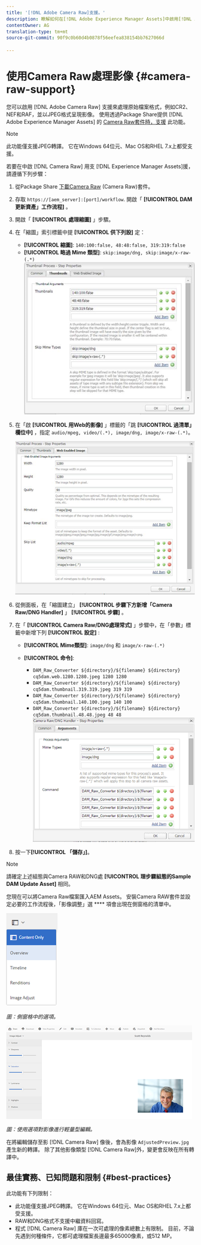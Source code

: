 ```yaml
---
title: '[!DNL Adobe Camera Raw]支援。'
description: 瞭解如何在[!DNL Adobe Experience Manager Assets]中啟用[!DNL Adobe Camera Raw]支援。
contentOwner: AG
translation-type: tm+mt
source-git-commit: 90f9c0b60d4b0878f56eefea838154bb7627066d

---
```



# 使用Camera Raw處理影像 {#camera-raw-support}

您可以啟用 [!DNL Adobe Camera Raw] 支援來處理原始檔案格式，例如CR2、NEF和RAF，並以JPEG格式呈現影像。 使用透過Package Share提供 [!DNL Adobe Experience Manager Assets] 的 [Camera Raw套件時，支援](https://www.adobeaemcloud.com/content/marketplace/marketplaceProxy.html?packagePath=/content/companies/public/adobe/packages/aem630/product/assets/aem-assets-cameraraw-pkg) 此功能。

>[!NOTE]
>
>此功能僅支援JPEG轉譯。 它在Windows 64位元、Mac OS和RHEL 7.x上都受支援。

若要在中啟 [!DNL Camera Raw] 用支 [!DNL Experience Manager Assets]援，請遵循下列步驟：

1. 從Package Share [下載Camera Raw](https://www.adobeaemcloud.com/content/marketplace/marketplaceProxy.html?packagePath=/content/companies/public/adobe/packages/aem630/product/assets/aem-assets-cameraraw-pkg) (Camera Raw)套件。
1. 存取 `https://[aem_server]:[port]/workflow`. 開啟「 **[!UICONTROL DAM更新資產」工作流程]** 。
1. 開啟「 **[!UICONTROL 處理縮圖]** 」步驟。
1. 在「縮圖」索引標籤中提 **[!UICONTROL 供下列設]** 定：

   * **[!UICONTROL 縮圖]**: `140:100:false, 48:48:false, 319:319:false`
   * **[!UICONTROL 略過 Mime 類型]**: `skip:image/dng, skip:image/x-raw-(.*)`
   ![chlimage_1-128](assets/chlimage_1-334.png)

1. 在「啟 **[!UICONTROL 用Web的影像]** 」標籤的「跳 **[!UICONTROL 過清單」欄位中]** ，指定 `audio/mpeg, video/(.*), image/dng, image/x-raw-(.*)`。

   ![chlimage_1-129](assets/chlimage_1-335.png)

1. 從側面板，在「縮圖建立」 **[!UICONTROL 步驟下方新增「Camera Raw/DNG Handler]** 」 **[!UICONTROL 步驟]** 。
1. 在「 **[!UICONTROL Camera Raw/DNG處理常式]** 」步驟中，在「參數」標籤中新增下列 **[!UICONTROL 設定]** :

   * **[!UICONTROL Mime類型]**: `image/dng` 和 `image/x-raw-(.*)`
   * **[!UICONTROL 命令]**:

      * `DAM_Raw_Converter ${directory}/${filename} ${directory} cq5dam.web.1280.1280.jpeg 1280 1280`
      * `DAM_Raw_Converter ${directory}/${filename} ${directory} cq5dam.thumbnail.319.319.jpeg 319 319`
      * `DAM_Raw_Converter ${directory}/${filename} ${directory} cq5dam.thumbnail.140.100.jpeg 140 100`
      * `DAM_Raw_Converter ${directory}/${filename} ${directory} cq5dam.thumbnail.48.48.jpeg 48 48`
   ![chlimage_1-130](assets/chlimage_1-336.png)

1. 按一下&#x200B;**[!UICONTROL 「儲存」]**。

>[!NOTE]
>
>請確定上述組態與Camera RAW和DNG處 **[!UICONTROL 理步驟組態的Sample DAM Update Asset]** 相同。

您現在可以將Camera Raw檔案匯入AEM Assets。 安裝Camera RAW套件並設定必要的工作流程後，「影像調整」選 **** 項會出現在側窗格的清單中。

![chlimage_1-131](assets/chlimage_1-337.png)

*圖：側窗格中的選項。*

![chlimage_1-132](assets/chlimage_1-338.png)

*圖：使用選項對影像進行輕量型編輯。*

在將編輯儲存至影 [!DNL Camera Raw] 像後，會為影像 `AdjustedPreview.jpg` 產生新的轉譯。 除了其他影像類型 [!DNL Camera Raw]外，變更會反映在所有轉譯中。

## 最佳實務、已知問題和限制 {#best-practices}

此功能有下列限制：

* 此功能僅支援JPEG轉譯。 它在Windows 64位元、Mac OS和RHEL 7.x上都受支援。
* RAW和DNG格式不支援中繼資料回寫。
* 程式 [!DNL Camera Raw] 庫在一次可處理的像素總數上有限制。 目前，不論先遇到何種條件，它都可處理檔案長邊最多65000像素，或512 MP。
